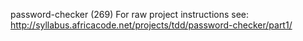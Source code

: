 password-checker (269)
For raw project instructions see: http://syllabus.africacode.net/projects/tdd/password-checker/part1/